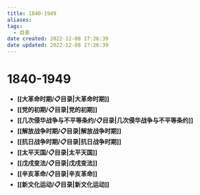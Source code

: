 ```yaml
---
title: 1840-1949
aliases:
tags:
  - 目录
date created: 2022-12-08 17:26:39
date updated: 2022-12-08 17:26:39
---
```


# 1840-1949

- **[[大革命时期/📋目录|大革命时期]]**
- **[[党的初期/📋目录|党的初期]]**
- **[[几次侵华战争与不平等条约/📋目录|几次侵华战争与不平等条约]]**
- **[[解放战争时期/📋目录|解放战争时期]]**
- **[[抗日战争时期/📋目录|抗日战争时期]]**
- **[[太平天国/📋目录|太平天国]]**
- **[[戊戌变法/📋目录|戊戌变法]]**
- **[[辛亥革命/📋目录|辛亥革命]]**
- **[[新文化运动/📋目录|新文化运动]]**
